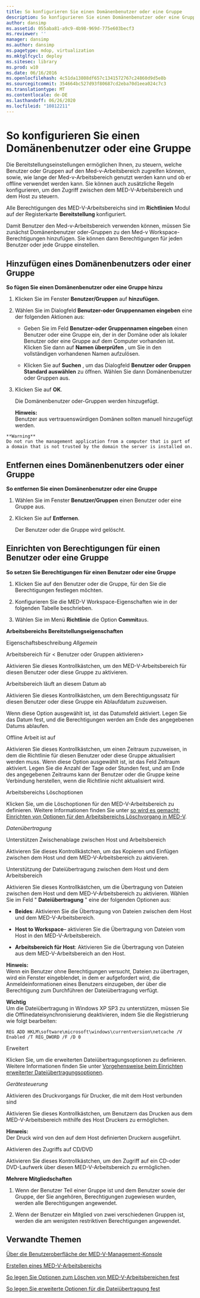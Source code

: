 ```yaml
---
title: So konfigurieren Sie einen Domänenbenutzer oder eine Gruppe
description: So konfigurieren Sie einen Domänenbenutzer oder eine Gruppe
author: dansimp
ms.assetid: 055aba81-a9c9-4b98-969d-775e603becf3
ms.reviewer: ''
manager: dansimp
ms.author: dansimp
ms.pagetype: mdop, virtualization
ms.mktglfcycl: deploy
ms.sitesec: library
ms.prod: w10
ms.date: 06/16/2016
ms.openlocfilehash: 4c51da13808df657c1341572767c24860d9d5e8b
ms.sourcegitcommit: 354664bc527d93f80687cd2eba70d1eea024c7c3
ms.translationtype: MT
ms.contentlocale: de-DE
ms.lasthandoff: 06/26/2020
ms.locfileid: "10812211"
---
```

# So konfigurieren Sie einen Domänenbenutzer oder eine Gruppe


Die Bereitstellungseinstellungen ermöglichen Ihnen, zu steuern, welche Benutzer oder Gruppen auf den Med-v-Arbeitsbereich zugreifen können, sowie, wie lange der Med-v-Arbeitsbereich genutzt werden kann und ob er offline verwendet werden kann. Sie können auch zusätzliche Regeln konfigurieren, um den Zugriff zwischen dem MED-V-Arbeitsbereich und dem Host zu steuern.

Alle Berechtigungen des MED-V-Arbeitsbereichs sind im **Richtlinien** Modul auf der Registerkarte **Bereitstellung** konfiguriert.

Damit Benutzer den Med-v-Arbeitsbereich verwenden können, müssen Sie zunächst Domänenbenutzer oder-Gruppen zu den Med-v Workspace-Berechtigungen hinzufügen. Sie können dann Berechtigungen für jeden Benutzer oder jede Gruppe einstellen.

## Hinzufügen eines Domänenbenutzers oder einer Gruppe


**So fügen Sie einen Domänenbenutzer oder eine Gruppe hinzu**

1.  Klicken Sie im Fenster **Benutzer/Gruppen** auf **hinzufügen.**

2.  Wählen Sie im Dialogfeld **Benutzer-oder Gruppennamen eingeben** eine der folgenden Aktionen aus:

    -   Geben Sie im Feld **Benutzer-oder Gruppennamen eingeben** einen Benutzer oder eine Gruppe ein, der in der Domäne oder als lokaler Benutzer oder eine Gruppe auf dem Computer vorhanden ist. Klicken Sie dann auf **Namen überprüfen** , um Sie in den vollständigen vorhandenen Namen aufzulösen.

    -   Klicken Sie auf **Suchen** , um das Dialogfeld **Benutzer oder Gruppen Standard auswählen** zu öffnen. Wählen Sie dann Domänenbenutzer oder Gruppen aus.

3.  Klicken Sie auf **OK**.

    Die Domänenbenutzer oder-Gruppen werden hinzugefügt.

    **Hinweis:**  
    Benutzer aus vertrauenswürdigen Domänen sollten manuell hinzugefügt werden.



~~~
**Warning**  
Do not run the management application from a computer that is part of a domain that is not trusted by the domain the server is installed on.
~~~



## Entfernen eines Domänenbenutzers oder einer Gruppe


**So entfernen Sie einen Domänenbenutzer oder eine Gruppe**

1.  Wählen Sie im Fenster **Benutzer/Gruppen** einen Benutzer oder eine Gruppe aus.

2.  Klicken Sie auf **Entfernen**.

    Der Benutzer oder die Gruppe wird gelöscht.

## Einrichten von Berechtigungen für einen Benutzer oder eine Gruppe


**So setzen Sie Berechtigungen für einen Benutzer oder eine Gruppe**

1.  Klicken Sie auf den Benutzer oder die Gruppe, für den Sie die Berechtigungen festlegen möchten.

2.  Konfigurieren Sie die MED-V Workspace-Eigenschaften wie in der folgenden Tabelle beschrieben.

3.  Wählen Sie im Menü **Richtlinie** die Option **Commit**aus.

**Arbeitsbereichs Bereitstellungseigenschaften**

Eigenschaftsbeschreibung *Allgemein*

Arbeitsbereich für &lt; Benutzer oder Gruppen aktivieren&gt;

Aktivieren Sie dieses Kontrollkästchen, um den MED-V-Arbeitsbereich für diesen Benutzer oder diese Gruppe zu aktivieren.

Arbeitsbereich läuft an diesem Datum ab

Aktivieren Sie dieses Kontrollkästchen, um dem Berechtigungssatz für diesen Benutzer oder diese Gruppe ein Ablaufdatum zuzuweisen.

Wenn diese Option ausgewählt ist, ist das Datumsfeld aktiviert. Legen Sie das Datum fest, und die Berechtigungen werden am Ende des angegebenen Datums ablaufen.

Offline Arbeit ist auf

Aktivieren Sie dieses Kontrollkästchen, um einen Zeitraum zuzuweisen, in dem die Richtlinie für diesen Benutzer oder diese Gruppe aktualisiert werden muss. Wenn diese Option ausgewählt ist, ist das Feld Zeitraum aktiviert. Legen Sie die Anzahl der Tage oder Stunden fest, und am Ende des angegebenen Zeitraums kann der Benutzer oder die Gruppe keine Verbindung herstellen, wenn die Richtlinie nicht aktualisiert wird.

Arbeitsbereichs Löschoptionen

Klicken Sie, um die Löschoptionen für den MED-V-Arbeitsbereich zu definieren. Weitere Informationen finden Sie unter [so wird es gemacht: Einrichten von Optionen für den Arbeitsbereichs Löschvorgang in MED-V](how-to-set-med-v-workspace-deletion-options.md).

*Datenübertragung*

Unterstützen Zwischenablage zwischen Host und Arbeitsbereich

Aktivieren Sie dieses Kontrollkästchen, um das Kopieren und Einfügen zwischen dem Host und dem MED-V-Arbeitsbereich zu aktivieren.

Unterstützung der Dateiübertragung zwischen dem Host und dem Arbeitsbereich

Aktivieren Sie dieses Kontrollkästchen, um die Übertragung von Dateien zwischen dem Host und dem MED-V-Arbeitsbereich zu aktivieren. Wählen Sie im Feld " **Dateiübertragung** " eine der folgenden Optionen aus:

-   **Beides**: Aktivieren Sie die Übertragung von Dateien zwischen dem Host und dem MED-V-Arbeitsbereich.

-   **Host to Workspace**– aktivieren Sie die Übertragung von Dateien vom Host in den MED-V-Arbeitsbereich.

-   **Arbeitsbereich für Host**: Aktivieren Sie die Übertragung von Dateien aus dem MED-V-Arbeitsbereich an den Host.

**Hinweis:**  
Wenn ein Benutzer ohne Berechtigungen versucht, Dateien zu übertragen, wird ein Fenster eingeblendet, in dem er aufgefordert wird, die Anmeldeinformationen eines Benutzers einzugeben, der über die Berechtigung zum Durchführen der Dateiübertragung verfügt.



**Wichtig**  
Um die Dateiübertragung in Windows XP SP3 zu unterstützen, müssen Sie die Offlinedateisynchronisierung deaktivieren, indem Sie die Registrierung wie folgt bearbeiten:

`REG ADD HKLM\software\microsoft\windows\currentversion\netcache /V Enabled /T REG_DWORD /F /D 0`



Erweitert

Klicken Sie, um die erweiterten Dateiübertragungsoptionen zu definieren. Weitere Informationen finden Sie unter [Vorgehensweise beim Einrichten erweiterter Dateiübertragungsoptionen](how-to-set-advanced-file-transfer-options.md).

*Gerätesteuerung*

Aktivieren des Druckvorgangs für Drucker, die mit dem Host verbunden sind

Aktivieren Sie dieses Kontrollkästchen, um Benutzern das Drucken aus dem MED-V-Arbeitsbereich mithilfe des Host Druckers zu ermöglichen.

**Hinweis:**  
Der Druck wird von den auf dem Host definierten Druckern ausgeführt.



Aktivieren des Zugriffs auf CD/DVD

Aktivieren Sie dieses Kontrollkästchen, um den Zugriff auf ein CD-oder DVD-Laufwerk über diesen MED-V-Arbeitsbereich zu ermöglichen.



**Mehrere Mitgliedschaften**

1.  Wenn der Benutzer Teil einer Gruppe ist und dem Benutzer sowie der Gruppe, der Sie angehören, Berechtigungen zugewiesen wurden, werden alle Berechtigungen angewendet.

2.  Wenn der Benutzer ein Mitglied von zwei verschiedenen Gruppen ist, werden die am wenigsten restriktiven Berechtigungen angewendet.

## Verwandte Themen


[Über die Benutzeroberfläche der MED-V-Management-Konsole](using-the-med-v-management-console-user-interface.md)

[Erstellen eines MED-V-Arbeitsbereichs](creating-a-med-v-workspacemedv-10-sp1.md)

[So legen Sie Optionen zum Löschen von MED-V-Arbeitsbereichen fest](how-to-set-med-v-workspace-deletion-options.md)

[So legen Sie erweiterte Optionen für die Dateiübertragung fest](how-to-set-advanced-file-transfer-options.md)









